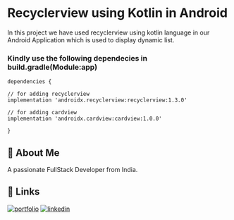 
# Recyclerview using Kotlin in Android

In this project we have used recyclerview using kotlin language in our Android Application which is used to display dynamic list.

### Kindly use the following dependecies in build.gradle(Module:app)
    dependencies {

    // for adding recyclerview
    implementation 'androidx.recyclerview:recyclerview:1.3.0'

    // for adding cardview
    implementation 'androidx.cardview:cardview:1.0.0'

    }






## 🚀 About Me
A passionate FullStack Developer from India.


## 🔗 Links
[![portfolio](https://img.shields.io/badge/my_portfolio-000?style=for-the-badge&logo=ko-fi&logoColor=white)](https://github.com/MPandey9)
[![linkedin](https://img.shields.io/badge/linkedin-0A66C2?style=for-the-badge&logo=linkedin&logoColor=white)](https://in.linkedin.com/in/madhusudan-pandey-61610a198)

